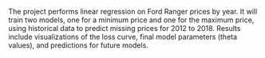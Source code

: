 The project performs linear regression on Ford Ranger prices by year. It will train two models, one for a minimum price and one for the maximum price, using historical data to predict missing prices for 2012 to 2018. Results include visualizations of the loss curve, final model parameters (theta values), and predictions for future models.
